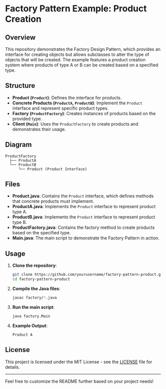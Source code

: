 # Factory Pattern Example: Product Creation

## Overview

This repository demonstrates the Factory Design Pattern, which provides an interface for creating objects but allows subclasses to alter the type of objects that will be created. The example features a product creation system where products of type A or B can be created based on a specified type.

## Structure

- **Product (`Product`)**: Defines the interface for products.
- **Concrete Products (`ProductA`, `ProductB`)**: Implement the `Product` interface and represent specific product types.
- **Factory (`ProductFactory`)**: Creates instances of products based on the provided type.
- **Client (`Main`)**: Uses the `ProductFactory` to create products and demonstrates their usage.

## Diagram

```
ProductFactory
  ├── ProductA
  └── ProductB
      └── Product (Product Interface)
```

## Files

- **Product.java**: Contains the `Product` interface, which defines methods that concrete products must implement.
- **ProductA.java**: Implements the `Product` interface to represent product type A.
- **ProductB.java**: Implements the `Product` interface to represent product type B.
- **ProductFactory.java**: Contains the factory method to create products based on the specified type.
- **Main.java**: The main script to demonstrate the Factory Pattern in action.

## Usage

1. **Clone the repository**:
    ```bash
    git clone https://github.com/yourusername/factory-pattern-product.git
    cd factory-pattern-product
    ```

2. **Compile the Java files**:
    ```bash
    javac factory/*.java
    ```

3. **Run the main script**:
    ```bash
    java factory.Main
    ```

4. **Example Output**:
    ```
    Product A
    ```

## License

This project is licensed under the MIT License - see the [LICENSE](LICENSE) file for details.

---

Feel free to customize the README further based on your project needs!